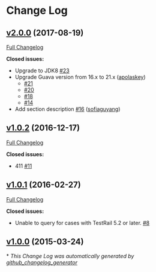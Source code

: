 # Change Log

## [v2.0.0](https://github.com/codepine/testrail-api-java-client/tree/v2.0.0) (2017-08-19)

[Full Changelog](https://github.com/codepine/testrail-api-java-client/compare/v1.0.2...v2.0.0)

**Closed issues:**

- Upgrade to JDK8 [\#23](https://github.com/codepine/testrail-api-java-client/issues/23)
- Upgrade Guava version from 16.x to 21.x ([apolaskey](https://github.com/apolaskey))
    * [\#21](https://github.com/codepine/testrail-api-java-client/issues/21)
    * [\#20](https://github.com/codepine/testrail-api-java-client/issues/20)
    * [\#18](https://github.com/codepine/testrail-api-java-client/issues/18)
    * [\#14](https://github.com/codepine/testrail-api-java-client/issues/14)
- Add section description [\#16](https://github.com/codepine/testrail-api-java-client/pull/16) ([sofiaguyang](https://github.com/sofiaguyang))

## [v1.0.2](https://github.com/codepine/testrail-api-java-client/tree/v1.0.2) (2016-12-17)
[Full Changelog](https://github.com/codepine/testrail-api-java-client/compare/v1.0.1...v1.0.2)

**Closed issues:**

- 411  [\#11](https://github.com/codepine/testrail-api-java-client/issues/11)

## [v1.0.1](https://github.com/codepine/testrail-api-java-client/tree/v1.0.1) (2016-02-27)
[Full Changelog](https://github.com/codepine/testrail-api-java-client/compare/v1.0.0...v1.0.1)

**Closed issues:**

- Unable to query for cases with TestRail 5.2 or later. [\#8](https://github.com/codepine/testrail-api-java-client/issues/8)

## [v1.0.0](https://github.com/codepine/testrail-api-java-client/tree/v1.0.0) (2015-03-24)


\* *This Change Log was automatically generated by [github_changelog_generator](https://github.com/skywinder/Github-Changelog-Generator)*